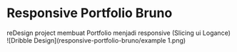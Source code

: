 # Responsive Portfolio Bruno
reDesign project membuat Portfolio menjadi responsive (Slicing ui Logance)
![Dribble Design](responsive-portfolio-bruno/example 1.png)
